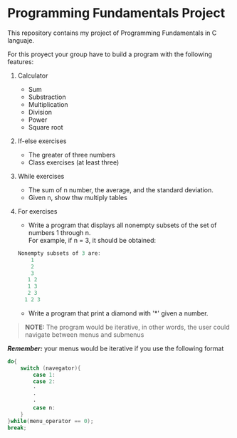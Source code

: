 # Programming Fundamentals Project
This repository contains my project of Programming Fundamentals in C languaje.

For this proyect your group have to build a program with the following features:  

 1. Calculator  
    * Sum
    * Substraction
    * Multiplication
    * Division
    * Power
    * Square root  

2. If-else exercises
    * The greater of three numbers
    * Class exercises (at least three)

3. While exercises
    * The sum of n number, the average, and the standard deviation.
    * Given n, show thw multiply tables

4. For exercises
    * Write a program that displays all nonempty subsets of the set of numbers 1 through n.  
    For example, if n = 3, it should be obtained:
    ```C
    Nonempty subsets of 3 are:
        1
        2
        3
       1 2
       1 3
       2 3
      1 2 3
    ```
    * Write a program that print a diamond with '*' given a number.

> **NOTE:** The program would be iterative, in other words, the user could navigate between menus and submenus   

**_Remember:_** your menus would be iterative if you use the following format
```C
do{
    switch (navegator){
        case 1:
        case 2:
        ·
        ·
        ·
        case n:
    }
}while(menu_operator == 0);
break;
```
